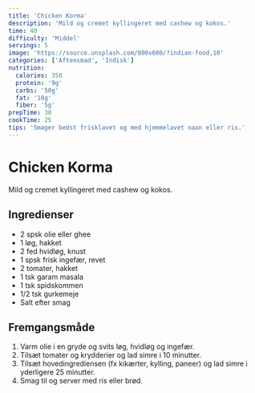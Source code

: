 ```yaml
---
title: 'Chicken Korma'
description: 'Mild og cremet kyllingeret med cashew og kokos.'
time: 40
difficulty: 'Middel'
servings: 5
image: 'https://source.unsplash.com/800x600/?indian-food,10'
categories: ['Aftensmad', 'Indisk']
nutrition:
  calories: 350
  protein: '9g'
  carbs: '50g'
  fat: '10g'
  fiber: '5g'
prepTime: 30
cookTime: 25
tips: 'Smager bedst frisklavet og med hjemmelavet naan eller ris.'
---
```


# Chicken Korma

Mild og cremet kyllingeret med cashew og kokos.

## Ingredienser

- 2 spsk olie eller ghee  
- 1 løg, hakket  
- 2 fed hvidløg, knust  
- 1 spsk frisk ingefær, revet  
- 2 tomater, hakket  
- 1 tsk garam masala  
- 1 tsk spidskommen  
- 1/2 tsk gurkemeje  
- Salt efter smag

## Fremgangsmåde

1. Varm olie i en gryde og svits løg, hvidløg og ingefær.
2. Tilsæt tomater og krydderier og lad simre i 10 minutter.
3. Tilsæt hovedingrediensen (fx kikærter, kylling, paneer) og lad simre i yderligere 25 minutter.
4. Smag til og server med ris eller brød.
